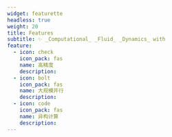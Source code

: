```yaml
---
widget: featurette
headless: true
weight: 20
title: Features
subtitle: ✨ _Computational_ _Fluid_ _Dynamics_ with
feature:
  - icon: check
    icon_pack: fas
    name: 高精度
    description:
  - icon: bolt
    icon_pack: fas
    name: 大规模并行
    description:
  - icon: code
    icon_pack: fas
    name: 异构计算
    description:
---
```

